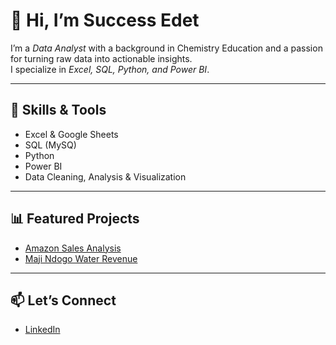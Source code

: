 # 👋 Hi, I’m Success Edet  

I’m a *Data Analyst* with a background in Chemistry Education and a passion for turning raw data into actionable insights.  
I specialize in *Excel, SQL, Python, and Power BI*.  

---

## 🔧 Skills & Tools
- Excel & Google Sheets  
- SQL (MySQ)  
- Python   
- Power BI  
- Data Cleaning, Analysis & Visualization  

---

## 📊 Featured Projects
- [Amazon Sales Analysis](https://github.com/Success-Edet/amazon-sales-analysis)  
- [Maji Ndogo Water Revenue](https://github.com/Success-Edet/maji-ndogo-revenue)  
    

---

## 📫 Let’s Connect
- [LinkedIn](https://bit.ly/Success-Edet)  
  
